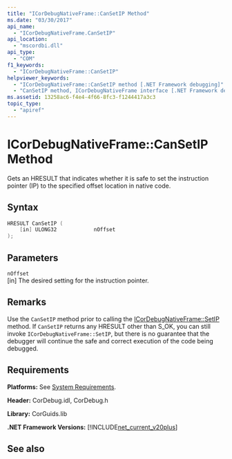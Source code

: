 ```yaml
---
title: "ICorDebugNativeFrame::CanSetIP Method"
ms.date: "03/30/2017"
api_name: 
  - "ICorDebugNativeFrame.CanSetIP"
api_location: 
  - "mscordbi.dll"
api_type: 
  - "COM"
f1_keywords: 
  - "ICorDebugNativeFrame::CanSetIP"
helpviewer_keywords: 
  - "ICorDebugNativeFrame::CanSetIP method [.NET Framework debugging]"
  - "CanSetIP method, ICorDebugNativeFrame interface [.NET Framework debugging]"
ms.assetid: 13258ac6-f4e4-4f66-8fc3-f1244417a3c3
topic_type: 
  - "apiref"
---
```

# ICorDebugNativeFrame::CanSetIP Method
Gets an HRESULT that indicates whether it is safe to set the instruction pointer (IP) to the specified offset location in native code.  
  
## Syntax  
  
```cpp  
HRESULT CanSetIP (  
    [in] ULONG32            nOffset  
);  
```  
  
## Parameters  
 `nOffset`  
 [in] The desired setting for the instruction pointer.  
  
## Remarks  
 Use the `CanSetIP` method prior to calling the [ICorDebugNativeFrame::SetIP](../../../../docs/framework/unmanaged-api/debugging/icordebugnativeframe-setip-method.md) method. If `CanSetIP` returns any HRESULT other than S_OK, you can still invoke `ICorDebugNativeFrame::SetIP`, but there is no guarantee that the debugger will continue the safe and correct execution of the code being debugged.  
  
## Requirements  
 **Platforms:** See [System Requirements](../../../../docs/framework/get-started/system-requirements.md).  
  
 **Header:** CorDebug.idl, CorDebug.h  
  
 **Library:** CorGuids.lib  
  
 **.NET Framework Versions:** [!INCLUDE[net_current_v20plus](../../../../includes/net-current-v20plus-md.md)]  
  
## See also
